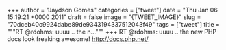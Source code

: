 
+++
author = "Jaydson Gomes"
categories = ["tweet"]
date = "Thu Jan 06 15:19:21 +0000 2011"
draft = false
image = "{TWEET_IMAGE}"
slug = "70dceb40c9924dabe89de9343194337512043f49"
tags = ["tweet"]
title = """RT @rdohms: uuuu .. the n..."""
+++
RT @rdohms: uuuu .. the new PHP docs look freaking awesome! http://docs.php.net/
